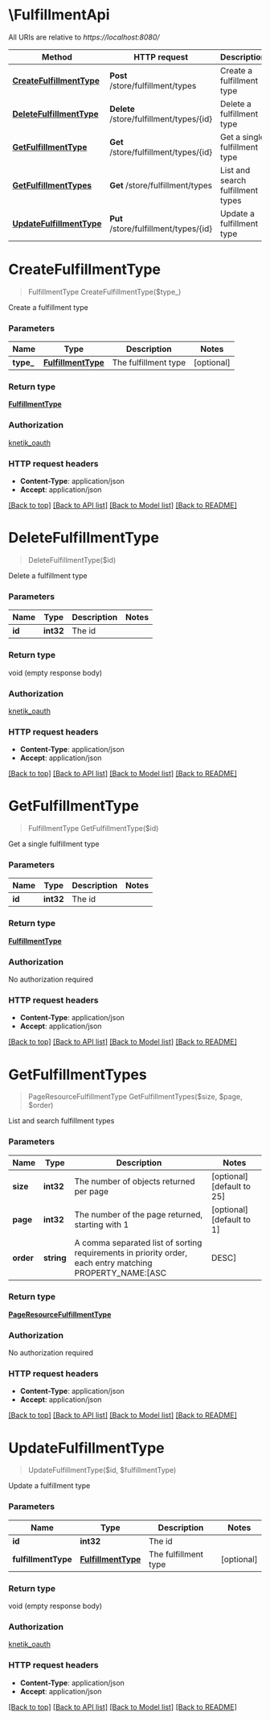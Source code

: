 # \FulfillmentApi

All URIs are relative to *https://localhost:8080/*

Method | HTTP request | Description
------------- | ------------- | -------------
[**CreateFulfillmentType**](FulfillmentApi.md#CreateFulfillmentType) | **Post** /store/fulfillment/types | Create a fulfillment type
[**DeleteFulfillmentType**](FulfillmentApi.md#DeleteFulfillmentType) | **Delete** /store/fulfillment/types/{id} | Delete a fulfillment type
[**GetFulfillmentType**](FulfillmentApi.md#GetFulfillmentType) | **Get** /store/fulfillment/types/{id} | Get a single fulfillment type
[**GetFulfillmentTypes**](FulfillmentApi.md#GetFulfillmentTypes) | **Get** /store/fulfillment/types | List and search fulfillment types
[**UpdateFulfillmentType**](FulfillmentApi.md#UpdateFulfillmentType) | **Put** /store/fulfillment/types/{id} | Update a fulfillment type


# **CreateFulfillmentType**
> FulfillmentType CreateFulfillmentType($type_)

Create a fulfillment type


### Parameters

Name | Type | Description  | Notes
------------- | ------------- | ------------- | -------------
 **type_** | [**FulfillmentType**](FulfillmentType.md)| The fulfillment type | [optional] 

### Return type

[**FulfillmentType**](FulfillmentType.md)

### Authorization

[knetik_oauth](../README.md#knetik_oauth)

### HTTP request headers

 - **Content-Type**: application/json
 - **Accept**: application/json

[[Back to top]](#) [[Back to API list]](../README.md#documentation-for-api-endpoints) [[Back to Model list]](../README.md#documentation-for-models) [[Back to README]](../README.md)

# **DeleteFulfillmentType**
> DeleteFulfillmentType($id)

Delete a fulfillment type


### Parameters

Name | Type | Description  | Notes
------------- | ------------- | ------------- | -------------
 **id** | **int32**| The id | 

### Return type

void (empty response body)

### Authorization

[knetik_oauth](../README.md#knetik_oauth)

### HTTP request headers

 - **Content-Type**: application/json
 - **Accept**: application/json

[[Back to top]](#) [[Back to API list]](../README.md#documentation-for-api-endpoints) [[Back to Model list]](../README.md#documentation-for-models) [[Back to README]](../README.md)

# **GetFulfillmentType**
> FulfillmentType GetFulfillmentType($id)

Get a single fulfillment type


### Parameters

Name | Type | Description  | Notes
------------- | ------------- | ------------- | -------------
 **id** | **int32**| The id | 

### Return type

[**FulfillmentType**](FulfillmentType.md)

### Authorization

No authorization required

### HTTP request headers

 - **Content-Type**: application/json
 - **Accept**: application/json

[[Back to top]](#) [[Back to API list]](../README.md#documentation-for-api-endpoints) [[Back to Model list]](../README.md#documentation-for-models) [[Back to README]](../README.md)

# **GetFulfillmentTypes**
> PageResourceFulfillmentType GetFulfillmentTypes($size, $page, $order)

List and search fulfillment types


### Parameters

Name | Type | Description  | Notes
------------- | ------------- | ------------- | -------------
 **size** | **int32**| The number of objects returned per page | [optional] [default to 25]
 **page** | **int32**| The number of the page returned, starting with 1 | [optional] [default to 1]
 **order** | **string**| A comma separated list of sorting requirements in priority order, each entry matching PROPERTY_NAME:[ASC|DESC] | [optional] [default to id:ASC]

### Return type

[**PageResourceFulfillmentType**](PageResource«FulfillmentType».md)

### Authorization

No authorization required

### HTTP request headers

 - **Content-Type**: application/json
 - **Accept**: application/json

[[Back to top]](#) [[Back to API list]](../README.md#documentation-for-api-endpoints) [[Back to Model list]](../README.md#documentation-for-models) [[Back to README]](../README.md)

# **UpdateFulfillmentType**
> UpdateFulfillmentType($id, $fulfillmentType)

Update a fulfillment type


### Parameters

Name | Type | Description  | Notes
------------- | ------------- | ------------- | -------------
 **id** | **int32**| The id | 
 **fulfillmentType** | [**FulfillmentType**](FulfillmentType.md)| The fulfillment type | [optional] 

### Return type

void (empty response body)

### Authorization

[knetik_oauth](../README.md#knetik_oauth)

### HTTP request headers

 - **Content-Type**: application/json
 - **Accept**: application/json

[[Back to top]](#) [[Back to API list]](../README.md#documentation-for-api-endpoints) [[Back to Model list]](../README.md#documentation-for-models) [[Back to README]](../README.md)

